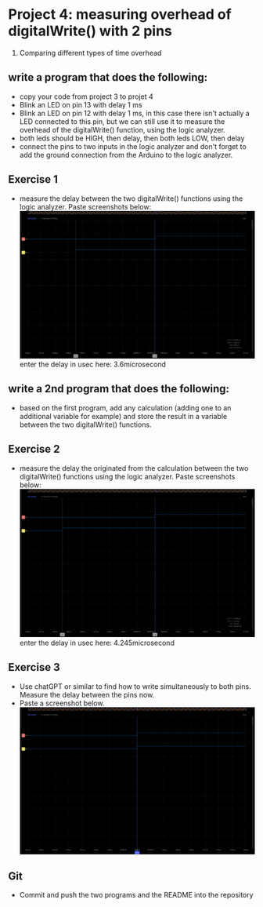 # Project 4: measuring overhead of digitalWrite() with 2 pins

1. Comparing different types of time overhead

## write a program that does the following:
- copy your code from project 3 to projet 4
- Blink an LED on pin 13 with delay 1 ms
- Blink an LED on pin 12 with delay 1 ms, in this case there isn't actually a LED connected to this pin, but we can still use it to measure the overhead of the digitalWrite() function, using the logic analyzer.
- both leds should be HIGH, then delay, then both leds LOW, then delay
- connect the pins to two inputs in the logic analyzer and don't forget to add the ground connection from the Arduino to the logic analyzer.

## Exercise 1
- measure the delay between the two digitalWrite() functions using the logic analyzer.
Paste screenshots below:
![alt text](ex4_1.PNG)
enter the delay in usec here:  3.6microsecond

## write a 2nd program that does the following:
- based on the first program, add any calculation (adding one to an additional variable for example) and store the result in a variable between the two digitalWrite() functions.

## Exercise 2
- measure the delay the originated from the calculation between the two digitalWrite() functions using the logic analyzer.
Paste screenshots below:
![alt text](ex4_2.PNG)
enter the delay in usec here:  4.245microsecond

## Exercise 3
- Use chatGPT or similar to find how to write simultaneously to both pins. Measure the delay between the pins now. 
- Paste a screenshot below.
![alt text](ex4_3.PNG)
## Git
 - Commit and push the two programs and the README into the repository

